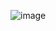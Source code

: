 
  ![image](https://github.com/jakubgrunwald/Inside-Airbnb-Data-Analysis-in-Excel-PQ/assets/159199366/0f1e19a3-d380-4996-bcf0-ebc87861219f)

